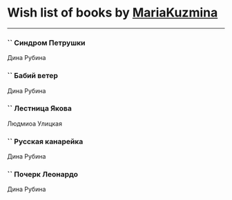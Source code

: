 # Wish list of books by [MariaKuzmina](http://vk.com/id29830911)
---

### `` Синдром Петрушки
Дина Рубина

### `` Бабий ветер
Дина Рубина

### `` Лестница Якова
Людмиоа Улицкая

### `` Русская канарейка
Дина Рубина

### `` Почерк Леонардо
Дина Рубина


